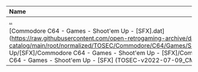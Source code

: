 |Name|Size|
|:---|---:|
|[..](../index.html)|DIR|
|[Commodore C64 - Games - Shoot'em Up - [SFX].dat](https://raw.githubusercontent.com/open-retrogaming-archive/dat-catalog/main/root/normalized/TOSEC/Commodore/C64/Games/Shoot'em Up/[SFX]/Commodore C64 - Games - Shoot'em Up - [SFX]/Commodore C64 - Games - Shoot'em Up - [SFX] (TOSEC-v2022-07-09_CM).dat)|1531|
